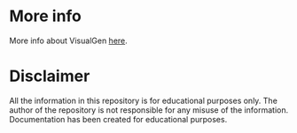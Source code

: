 # More info
More info about VisualGen [here](https://www.visualgen.net).

# Disclaimer
All the information in this repository is for educational purposes only. The author of the repository is not responsible for any misuse of the information. Documentation has been created for educational purposes.
